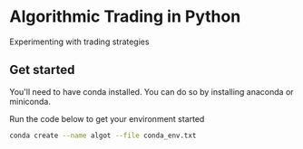 # Algorithmic Trading in Python

Experimenting with trading strategies

## Get started
You'll need to have conda installed. You can do so by installing anaconda or miniconda.

Run the code below to get your environment started
```sh
conda create --name algot --file conda_env.txt
```
